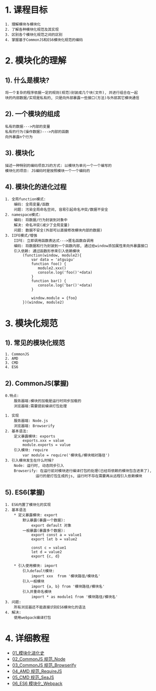<!--
 * @Author: liuZiHao Nero
 * @Github: https://github.com/nero90011
 * @E-mail: 601412402@qq.com
 * @Company: myself
 * @Date: 2019-05-30 23:50:59
 * @LastEditTime: 2019-08-06 16:31:33
 * @LastEditors: Do not edit
 * @Description: 
 -->
# 1. 课程目标

    1. 理解模块与模块化
    2. 了解各种模块化规范及其实现
    3. 区别各个模块化规范之间的区别
    4. 掌握基于CommonJS和ES6模块化规范的编码

# 2. 模块化的理解

## 1). 什么是模块?

    将一个复杂的程序依据一定的规则(规范)封装成几个块(文件), 并进行组合在一起
    块的内部数据/实现是私有的, 只是向外部暴露一些接口(方法)与外部其它模块通信

## 2). 一个模块的组成

    私有的数据--->内部的变量
    私有的行为(操作数据)--->内部的函数
    向外暴露n个行为

## 3). 模块化

    描述一种特别的编码项目JS的方式: 以模块为单元一个一个编写的
    模块化的项目: JS编码时是按照模块一个一个编码的

## 4). 模块化的进化过程

    1. 全局function模式:
    	编码: 全局变量/函数
    	问题: 污染全局命名空间, 容易引起命名冲突/数据不安全
    2. namespace模式:
    	编码: 将数据/行为封装到对象中
    	解决: 命名冲突(减少了全局变量)
    	问题: 数据不安全(外部可以直接修改模块内部的数据)
    3. IIFE模式/增强
    	IIFE: 立即调用函数表达式--->匿名函数自调用
    	编码: 将数据和行为封装到一个函数内部, 通过给window添加属性来向外暴露接口
    	引入依赖: 通过函数形参来引入依赖模块
    		(function(window, module2){
    			var data = 'atguigu'
    			function foo() {
    			   module2.xxx()
                   console.log('foo()'+data)
    			}
    			function bar() {
    			   console.log('bar()'+data)
    			}

    			window.module = {foo}
    		})(window, module2)

# 3. 模块化规范

## 1). 常见的模块化规范

    1. CommonJS
    2. AMD
    3. CMD
    4. ES6

## 2). CommonJS(掌握)
	0.特点:
		服务器端:模块的加载是运行时同步加载的
		浏览器端:需要提前编译打包处理

    1. 实现
    	服务器端: Node.js
    	浏览器端: Browserify
    2. 基本语法:
    	定义暴露模块: exports
            exports.xxx = value
            module.exports = value
      	引入模块: require
        	var module = require('模块名/模块相对路径')
    3. 引入模块发生在什么时候?
    	Node: 运行时, 动态同步引入
    	Browserify: 在运行前对模块进行编译打包的处理(已经将依赖的模块包含进来了),
                  运行的是打包生成的js, 运行时不存在需要再从远程引入依赖模块


## 5). ES6(掌握)

    1. ES6内置了模块化的实现
    2. 基本语法
    	* 定义暴露模块: export
            默认暴露(暴露一个数据):
            	export default 对象
            一般暴露(暴露多个数据):
    			export const a = value1
    			export let b = value2

    			const c = value1
    			let d = value2
    			export {c, d}

    	* 引入使用模块: import
    		引入default模块:
          		import xxx  from '模块路径/模块名'
    		引入一般模块
          		import {a, b} from '模块路径/模块名'
			引入并重命名模块
          		import * as module1 from '模块路径/模块名'
    3. 问题:
    	所有浏览器还不能直接识别ES6模块化的语法
    4. 解决:
    	使用webpack编译打包


# 4. 详细教程

- [01\_模块化进化史](教程/01_模块化进化史.md)
- [02_CommonJS 规范\_Node](教程/02_CommonJS规范_Node.md)
- [03_CommonJS 规范\_Browserify](教程/03_CommonJS规范_Browserify.md)
- [04_AMD 规范\_RequireJS](教程/04_AMD规范_RequireJS.md)
- [05_CMD 规范\_SeaJS](教程/05_CMD规范_SeaJS.md)
- [06_ES6 模块化\_Webpack](教程/06_ES6模块化_Webpack.md)
